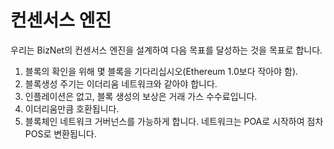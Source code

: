 # 컨센서스 엔진

우리는 BizNet의 컨센서스 엔진을 설계하여 다음 목표를 달성하는 것을 목표로 합니다.

1. 블록의 확인을 위해 몇 블록을 기다리십시오(Ethereum 1.0보다 작아야 함).
2. 블록생성 주기는 이더리움 네트워크와 같아야 합니다.
3. 인플레이션은 없고, 블록 생성의 보상은 거래 가스 수수료입니다.
4. 이더리움만큼 호환됩니다.
5. 블록체인 네트워크 거버넌스를 가능하게 합니다. 네트워크는 POA로 시작하여 점차 POS로 변환됩니다.
